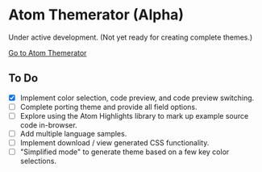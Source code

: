 # Atom Themerator (Alpha)

Under active development. (Not yet ready for creating complete themes.)

[Go to Atom Themerator](https://atom-themerator.ctidd.com/)

## To Do

- [x] Implement color selection, code preview, and code preview switching.
- [ ] Complete porting theme and provide all field options.
- [ ] Explore using the Atom Highlights library to mark up example source code in-browser.
- [ ] Add multiple language samples.
- [ ] Implement download / view generated CSS functionality.
- [ ] "Simplified mode" to generate theme based on a few key color selections.
